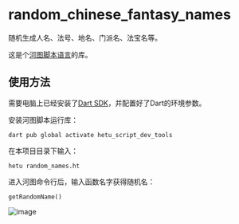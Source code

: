 # random_chinese_fantasy_names

随机生成人名、法号、地名、门派名、法宝名等。

这是个[河图脚本语言](https://github.com/hetu-script/hetu-script)的库。

## 使用方法

需要电脑上已经安装了[Dart SDK](https://gekorm.com/dart-windows/)，并配置好了Dart的环境参数。

安装河图脚本运行库：

```
dart pub global activate hetu_script_dev_tools
```

在本项目目录下输入：

```
hetu random_names.ht
```

进入河图命令行后，输入函数名字获得随机名：

```
getRandomName()
```

![image](https://user-images.githubusercontent.com/2274141/146657539-16fc53ab-096f-4d1a-9976-69ba576e09a0.png)
